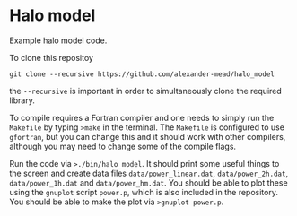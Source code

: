 # Halo model

Example halo model code.

To clone this repositoy
```
git clone --recursive https://github.com/alexander-mead/halo_model
```
the `--recursive` is important in order to simultaneously clone the required library.

To compile requires a Fortran compiler and one needs to simply run the `Makefile` by typing `>make` in the terminal. The `Makefile` is configured to use `gfortran`, but you can change this and it should work with other compilers, although you may need to change some of the compile flags.

Run the code via `>./bin/halo_model`. It should print some useful things to the screen and create data files `data/power_linear.dat`, `data/power_2h.dat`, `data/power_1h.dat` and `data/power_hm.dat`. You should be able to plot these using the `gnuplot` script `power.p`, which is also included in the repository. You should be able to make the plot via `>gnuplot power.p`.
